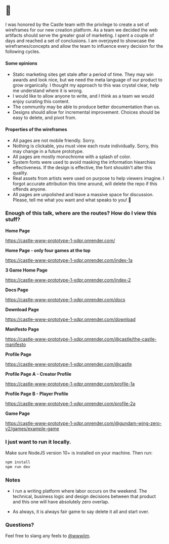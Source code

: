 # 👋

I was honored by the Castle team with the privilege to create a set of wireframes for our new creation platform. As a team we decided the web artifacts should serve the greater goal of marketing. I spent a couple of days and reached a set of conclusions. I am overjoyed to showcase the wireframes/concepts and allow the team to influence every decision for the following cycles.

#### Some opinions

- Static marketing sites get stale after a period of time. They may win awards and look nice, but we need the meta language of our product to grow organically. I thought my approach to this was crystal clear, help me understand where it is wrong.
- I would like to allow anyone to write, and I think as a team we would enjoy curating this content.
- The community may be able to produce better documentation than us.
- Designs should allow for incremental improvement. Choices should be easy to delete, and pivot from.

#### Properties of the wireframes

- All pages are not mobile friendly. Sorry.
- Nothing is clickable, you must view each route individually. Sorry, this may change in a future prototype.
- All pages are mostly monochrome with a splash of color.
- System fonts were used to avoid masking the information hiearchies effectiveness. If the design is effective, the font shouldn't alter this quality.
- Real assets from artists were used on purpose to help viewers imagine. I forgot accurate attribution this time around, will delete the repo if this offends anyone.
- All pages are unpolished and leave a massive space for discussion. Please, tell me what you want and what speaks to you! 🙏

### Enough of this talk, where are the routes? How do I view this stuff?

**Home Page**

https://castle-www-prototype-1-xdpr.onrender.com/

**Home Page - only four games at the top**

https://castle-www-prototype-1-xdpr.onrender.com/index-1a

**3 Game Home Page**

https://castle-www-prototype-1-xdpr.onrender.com/index-2

**Docs Page**

https://castle-www-prototype-1-xdpr.onrender.com/docs

**Download Page**

https://castle-www-prototype-1-xdpr.onrender.com/download

**Manifesto Page**

https://castle-www-prototype-1-xdpr.onrender.com/@castle/the-castle-manifesto

**Profile Page**

https://castle-www-prototype-1-xdpr.onrender.com/@castle

**Profile Page A - Creator Profile**

https://castle-www-prototype-1-xdpr.onrender.com/profile-1a

**Profile Page B - Player Profile**

https://castle-www-prototype-1-xdpr.onrender.com/profile-2a

**Game Page**

https://castle-www-prototype-1-xdpr.onrender.com/@gundam-wing-zero-v2/games/example-game

### I just want to run it locally.

Make sure NodeJS version 10+ is installed on your machine. Then run:

```sh
npm install
npm run dev
```

### Notes

- I run a writing platform where labor occurs on the weekend. The technical, business logic and design decisions between that product and this one will have absolutely zero overlap.

- As always, it is always fair game to say delete it all and start over.

### Questions?

Feel free to slang any feels to [@wwwjim](https://twitter.com/wwwjim).
